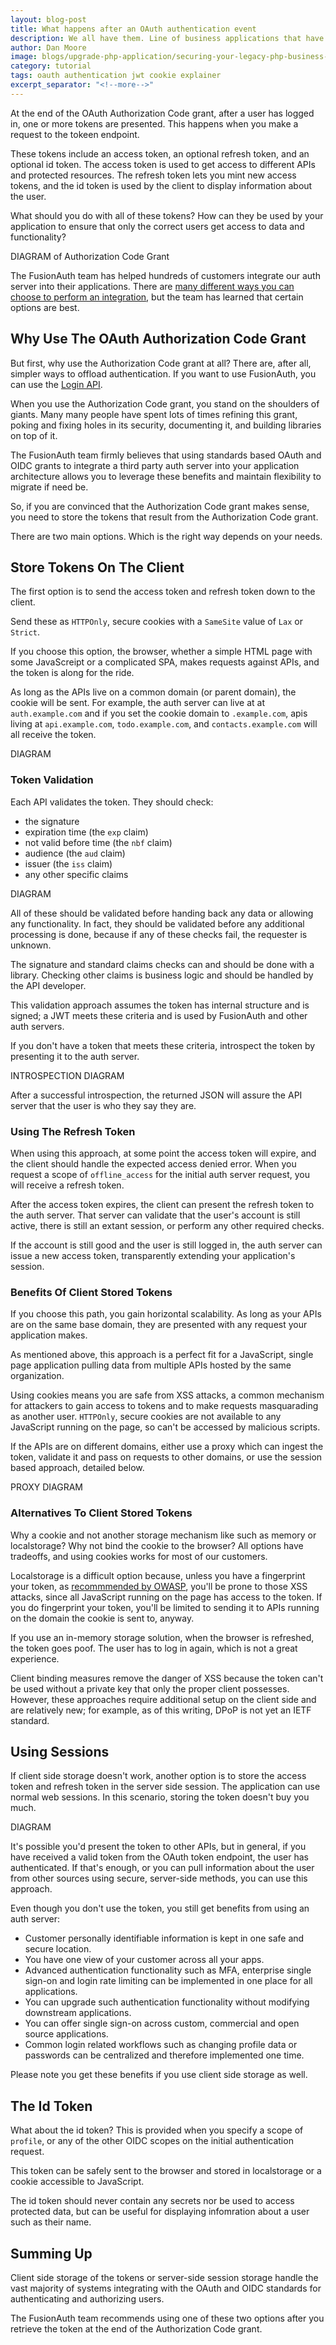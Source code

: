 ```yaml
---
layout: blog-post
title: What happens after an OAuth authentication event
description: We all have them. Line of business applications that have their own user datastore. How can you update them to use a centralized user datastore?
author: Dan Moore
image: blogs/upgrade-php-application/securing-your-legacy-php-business-application-with-oauth.png
category: tutorial
tags: oauth authentication jwt cookie explainer
excerpt_separator: "<!--more-->"
---
```


At the end of the OAuth Authorization Code grant, after a user has logged in, one or more tokens are presented. This happens when you make a request to the tokeen endpoint. 

These tokens include an access token, an optional refresh token, and an optional id token. The access token is used to get access to different APIs and protected resources. The refresh token lets you mint new access tokens, and the id token is used by the client to display information about the user.

<!--more-->

What should you do with all of these tokens? How can they be used by your application to ensure that only the correct users get access to data and functionality?

DIAGRAM of Authorization Code Grant

The FusionAuth team has helped hundreds of customers integrate our auth server into their applications. There are [many different ways you can choose to perform an integration](/learn/expert-advice/authentication/login-authentication-workflows), but the team has learned that certain options are best.

## Why Use The OAuth Authorization Code Grant

But first, why use the Authorization Code grant at all? There are, after all, simpler ways to offload authentication. If you want to use FusionAuth, you can use the [Login API](/docs/v1/tech/apis/login).

When you use the Authorization Code grant, you stand on the shoulders of giants. Many many people have spent lots of times refining this grant, poking and fixing holes in its security, documenting it, and building libraries on top of it.

The FusionAuth team firmly believes that using standards based OAuth and OIDC grants to integrate a third party auth server into your application architecture allows you to leverage these benefits and maintain flexibility to migrate if need be.

So, if you are convinced that the Authorization Code grant makes sense, you need to store the tokens that result from the Authorization Code grant. 

There are two main options. Which is the right way depends on your needs.

## Store Tokens On The Client

The first option is to send the access token and refresh token down to the client. 

Send these as `HTTPOnly`, secure cookies with a `SameSite` value of `Lax` or `Strict`.

If you choose this option, the browser, whether a simple HTML page with some JavaScreipt or a complicated SPA, makes requests against APIs, and the token is along for the ride.

As long as the APIs live on a common domain (or parent domain), the cookie will be sent. For example, the auth server can live at at `auth.example.com` and if you set the cookie domain to `.example.com`, apis living at `api.example.com`, `todo.example.com`, and `contacts.example.com` will all receive the token.

DIAGRAM

### Token Validation

Each API validates the token. They should check:

* the signature
* expiration time (the `exp` claim)
* not valid before time (the `nbf` claim)
* audience (the `aud` claim)
* issuer (the `iss` claim)
* any other specific claims

DIAGRAM

All of these should be validated before handing back any data or allowing any functionality. In fact, they should be validated before any additional processing is done, because if any of these checks fail, the requester is unknown.

The signature and standard claims checks can and should be done with a library. Checking other claims is business logic and should be handled by the API developer.

This validation approach assumes the token has internal structure and is signed; a JWT meets these criteria and is used by FusionAuth and other auth servers.

If you don't have a token that meets these criteria, introspect the token by presenting it to the auth server.

INTROSPECTION DIAGRAM

After a successful introspection, the returned JSON will assure the API server that the user is who they say they are.

### Using The Refresh Token

When using this approach, at some point the access token will expire, and the client should handle the expected access denied error. When you request a scope of `offline_access` for the initial auth server request, you will receive a refresh token.

After the access token expires, the client can present the refresh token to the auth server. That server can validate that the user's account is still active, there is still an extant session, or perform any other required checks.

If the account is still good and the user is still logged in, the auth server can issue a new access token, transparently extending your application's session.

### Benefits Of Client Stored Tokens

If you choose this path, you gain horizontal scalability. As long as your APIs are on the same base domain, they are presented with any request your application makes. 

As mentioned above, this approach is a perfect fit for a JavaScript, single page application pulling data from multiple APIs hosted by the same organization.

Using cookies means you are safe from XSS attacks, a common mechanism for attackers to gain access to tokens and to make requests masquarading as another user. `HTTPOnly`, secure cookies are not available to any JavaScript running on the page, so can't be accessed by malicious scripts.

If the APIs are on different domains, either use a proxy which can ingest the token, validate it and pass on requests to other domains, or use the session based approach, detailed below.

PROXY DIAGRAM

### Alternatives To Client Stored Tokens

Why a cookie and not another storage mechanism like such as memory or localstorage? Why not bind the cookie to the browser? All options have tradeoffs, and using cookies works for most of our customers.

Localstorage is a difficult option because, unless you have a fingerprint your token, as [recommmended by OWASP](https://cheatsheetseries.owasp.org/cheatsheets/JSON_Web_Token_for_Java_Cheat_Sheet.html#token-sidejacking), you'll be prone to those XSS attacks, since all JavaScript running on the page has access to the token. If you do fingerprint your token, you'll be limited to sending it to APIs running on the domain the cookie is sent to, anyway.

If you use an in-memory storage solution, when the browser is refreshed, the token goes poof. The user has to log in again, which is not a great experience.

Client binding measures remove the danger of XSS because the token can't be used without a private key that only the proper client possesses. However, these approaches require additional setup on the client side and are relatively new; for example, as of this writing, DPoP is not yet an IETF standard. 

## Using Sessions

If client side storage doesn't work, another option is to store the access token and refresh token in the server side session. The application can use normal web sessions. In this scenario, storing the token doesn't buy you much. 

DIAGRAM

It's possible you'd present the token to other APIs, but in general, if you have received a valid token from the OAuth token endpoint, the user has authenticated. If that's enough, or you can pull information about the user from other sources using secure, server-side methods, you can use this approach.

Even though you don't use the token, you still get benefits from using an auth server:

* Customer personally identifiable information is kept in one safe and secure location.
* You have one view of your customer across all your apps.
* Advanced authentication functionality such as MFA, enterprise single sign-on and login rate limiting can be implemented in one place for all applications.
* You can upgrade such authentication functionality without modifying downstream applications.
* You can offer single sign-on across custom, commercial and open source applications.
* Common login related workflows such as changing profile data or passwords can be centralized and therefore implemented one time.

Please note you get these benefits if you use client side storage as well.

## The Id Token

What about the id token? This is provided when you specify a scope of `profile`, or any of the other OIDC scopes on the initial authentication request.

This token can be safely sent to the browser and stored in localstorage or a cookie accessible to JavaScript.

The id token should never contain any secrets nor be used to access protected data, but can be useful for displaying infomration about a user such as their name.

## Summing Up

Client side storage of the tokens or server-side session storage handle the vast majority of systems integrating with the OAuth and OIDC standards for authenticating and authorizing users.

The FusionAuth team recommends using one of these two options after you retrieve the token at the end of the Authorization Code grant.
